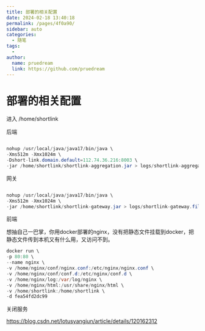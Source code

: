 ```yaml
---
title: 部署的相关配置
date: 2024-02-18 13:40:18
permalink: /pages/4f0a90/
sidebar: auto
categories:
  - 随笔
tags:
  - 
author: 
  name: pruedream
  link: https://github.com/pruedream
---
```

# 部署的相关配置

进入  /home/shortlink

后端

~~~java

nohup /usr/local/java/java17/bin/java \
-Xms512m -Xmx1024m \
-Dshort-link.domain.default=112.74.36.216:8003 \
-jar /home/shortlink/shortlink-aggregation.jar > logs/shortlink-aggregation.file 2>&1 &
~~~

网关

~~~java

nohup /usr/local/java/java17/bin/java \
-Xms512m -Xmx1024m \
-jar /home/shortlink/shortlink-gateway.jar > logs/shortlink-gateway.file 2>&1 &
~~~





前端

想抽自己一巴掌，你用docker部署的nginx，没有把静态文件挂载到docker，把静态文件传到本机又有什么用，又访问不到。

~~~java
docker run \
-p 80:80 \
--name nginx \
-v /home/nginx/conf/nginx.conf:/etc/nginx/nginx.conf \
-v /home/nginx/conf/conf.d:/etc/nginx/conf.d \
-v /home/nginx/log:/var/log/nginx \
-v /home/nginx/html:/usr/share/nginx/html \
-v /home/shortlink:/home/shortlink \
-d fea54fd2dc99
~~~





关闭服务

https://blog.csdn.net/lotusyangjun/article/details/120162312
